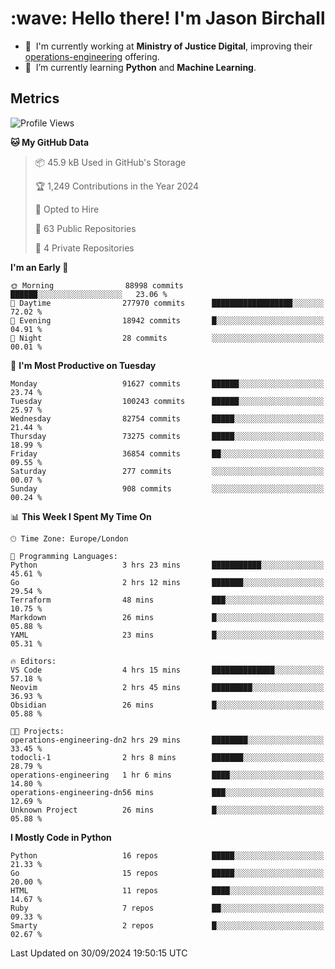 <h1 align="left" id="jason-title">:wave: Hello there! I'm Jason Birchall</h1>

- :office: &nbsp;I'm currently working at **Ministry of Justice Digital**, improving their [operations-engineering](https://github.com/ministryofjustice/operations-engineering) offering.
- :seedling: &nbsp;I’m currently learning **Python** and **Machine Learning**.

<h2>Metrics</h2>

<!--START_SECTION:waka-->
![Profile Views](http://img.shields.io/badge/Profile%20Views-0-blue)

**🐱 My GitHub Data** 

> 📦 45.9 kB Used in GitHub's Storage 
 > 
> 🏆 1,249 Contributions in the Year 2024
 > 
> 💼 Opted to Hire
 > 
> 📜 63 Public Repositories 
 > 
> 🔑 4 Private Repositories 
 > 
**I'm an Early 🐤** 

```text
🌞 Morning                88998 commits       ██████░░░░░░░░░░░░░░░░░░░   23.06 % 
🌆 Daytime                277970 commits      ██████████████████░░░░░░░   72.02 % 
🌃 Evening                18942 commits       █░░░░░░░░░░░░░░░░░░░░░░░░   04.91 % 
🌙 Night                  28 commits          ░░░░░░░░░░░░░░░░░░░░░░░░░   00.01 % 
```
📅 **I'm Most Productive on Tuesday** 

```text
Monday                   91627 commits       ██████░░░░░░░░░░░░░░░░░░░   23.74 % 
Tuesday                  100243 commits      ██████░░░░░░░░░░░░░░░░░░░   25.97 % 
Wednesday                82754 commits       █████░░░░░░░░░░░░░░░░░░░░   21.44 % 
Thursday                 73275 commits       █████░░░░░░░░░░░░░░░░░░░░   18.99 % 
Friday                   36854 commits       ██░░░░░░░░░░░░░░░░░░░░░░░   09.55 % 
Saturday                 277 commits         ░░░░░░░░░░░░░░░░░░░░░░░░░   00.07 % 
Sunday                   908 commits         ░░░░░░░░░░░░░░░░░░░░░░░░░   00.24 % 
```


📊 **This Week I Spent My Time On** 

```text
🕑︎ Time Zone: Europe/London

💬 Programming Languages: 
Python                   3 hrs 23 mins       ███████████░░░░░░░░░░░░░░   45.61 % 
Go                       2 hrs 12 mins       ███████░░░░░░░░░░░░░░░░░░   29.54 % 
Terraform                48 mins             ███░░░░░░░░░░░░░░░░░░░░░░   10.75 % 
Markdown                 26 mins             █░░░░░░░░░░░░░░░░░░░░░░░░   05.88 % 
YAML                     23 mins             █░░░░░░░░░░░░░░░░░░░░░░░░   05.31 % 

🔥 Editors: 
VS Code                  4 hrs 15 mins       ██████████████░░░░░░░░░░░   57.18 % 
Neovim                   2 hrs 45 mins       █████████░░░░░░░░░░░░░░░░   36.93 % 
Obsidian                 26 mins             █░░░░░░░░░░░░░░░░░░░░░░░░   05.88 % 

🐱‍💻 Projects: 
operations-engineering-dn2 hrs 29 mins       ████████░░░░░░░░░░░░░░░░░   33.45 % 
todocli-1                2 hrs 8 mins        ███████░░░░░░░░░░░░░░░░░░   28.79 % 
operations-engineering   1 hr 6 mins         ████░░░░░░░░░░░░░░░░░░░░░   14.80 % 
operations-engineering-dn56 mins             ███░░░░░░░░░░░░░░░░░░░░░░   12.69 % 
Unknown Project          26 mins             █░░░░░░░░░░░░░░░░░░░░░░░░   05.88 % 
```

**I Mostly Code in Python** 

```text
Python                   16 repos            █████░░░░░░░░░░░░░░░░░░░░   21.33 % 
Go                       15 repos            █████░░░░░░░░░░░░░░░░░░░░   20.00 % 
HTML                     11 repos            ████░░░░░░░░░░░░░░░░░░░░░   14.67 % 
Ruby                     7 repos             ██░░░░░░░░░░░░░░░░░░░░░░░   09.33 % 
Smarty                   2 repos             █░░░░░░░░░░░░░░░░░░░░░░░░   02.67 % 
```




 Last Updated on 30/09/2024 19:50:15 UTC
<!--END_SECTION:waka-->

<!-- links -->

[issues page]: https://github.com/jasonBirchall/jasonBirchall/issues "jasonBirchall/issues"
